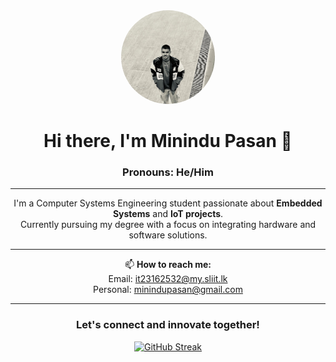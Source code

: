 <div align="center">

  <img src="IMG_9999.jpg" alt="Profile Picture" style="border-radius: 50%; width: 150px; height: 150px;" />

  # Hi there, I'm Minindu Pasan 👋  
  ### Pronouns: He/Him

  ---

  I'm a Computer Systems Engineering student passionate about **Embedded Systems** and **IoT projects**.  
  Currently pursuing my degree with a focus on integrating hardware and software solutions.

  ---

  📫 **How to reach me:**  
  Email: <a href="mailto:it23162532@my.sliit.lk">it23162532@my.sliit.lk</a>  
  Personal: <a href="mailto:minindupasan@gmail.com">minindupasan@gmail.com</a>  

  ---

  ### Let's connect and innovate together!

  <a href="https://git.io/streak-stats">
    <img src="https://streak-stats.demolab.com?user=minindu-cmd&theme=dark&hide_border=true&date_format=M%20j%5B%2C%20Y%5D" alt="GitHub Streak" />
  </a>

</div>
